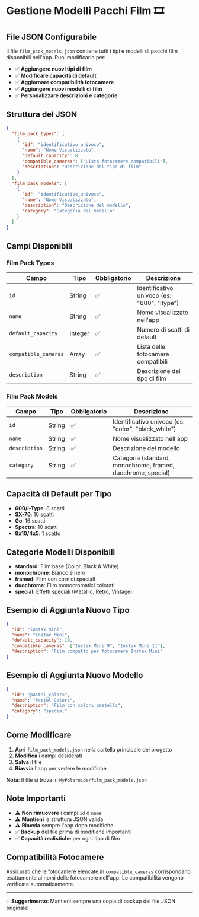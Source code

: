 # Gestione Modelli Pacchi Film 🎞️

## File JSON Configurabile

Il file `film_pack_models.json` contiene tutti i tipi e modelli di pacchi film disponibili nell'app. Puoi modificarlo per:

- ✅ **Aggiungere nuovi tipi di film**
- ✅ **Modificare capacità di default**
- ✅ **Aggiornare compatibilità fotocamere**
- ✅ **Aggiungere nuovi modelli di film**
- ✅ **Personalizzare descrizioni e categorie**

## Struttura del JSON

```json
{
  "film_pack_types": [
    {
      "id": "identificativo_univoco",
      "name": "Nome Visualizzato",
      "default_capacity": 8,
      "compatible_cameras": ["Lista fotocamere compatibili"],
      "description": "Descrizione del tipo di film"
    }
  ],
  "film_pack_models": [
    {
      "id": "identificativo_univoco",
      "name": "Nome Visualizzato",
      "description": "Descrizione del modello",
      "category": "Categoria del modello"
    }
  ]
}
```

## Campi Disponibili

### Film Pack Types
| Campo | Tipo | Obbligatorio | Descrizione |
|-------|------|--------------|-------------|
| `id` | String | ✅ | Identificativo univoco (es: "600", "itype") |
| `name` | String | ✅ | Nome visualizzato nell'app |
| `default_capacity` | Integer | ✅ | Numero di scatti di default |
| `compatible_cameras` | Array | ✅ | Lista delle fotocamere compatibili |
| `description` | String | ✅ | Descrizione del tipo di film |

### Film Pack Models
| Campo | Tipo | Obbligatorio | Descrizione |
|-------|------|--------------|-------------|
| `id` | String | ✅ | Identificativo univoco (es: "color", "black_white") |
| `name` | String | ✅ | Nome visualizzato nell'app |
| `description` | String | ✅ | Descrizione del modello |
| `category` | String | ✅ | Categoria (standard, monochrome, framed, duochrome, special) |

## Capacità di Default per Tipo

- **600/i-Type**: 8 scatti
- **SX-70**: 10 scatti
- **Go**: 16 scatti
- **Spectra**: 10 scatti
- **8x10/4x5**: 1 scatto

## Categorie Modelli Disponibili

- **standard**: Film base (Color, Black & White)
- **monochrome**: Bianco e nero
- **framed**: Film con cornici speciali
- **duochrome**: Film monocromatici colorati
- **special**: Effetti speciali (Metallic, Retro, Vintage)

## Esempio di Aggiunta Nuovo Tipo

```json
{
  "id": "instax_mini",
  "name": "Instax Mini",
  "default_capacity": 10,
  "compatible_cameras": ["Instax Mini 9", "Instax Mini 11"],
  "description": "Film compatto per fotocamere Instax Mini"
}
```

## Esempio di Aggiunta Nuovo Modello

```json
{
  "id": "pastel_colors",
  "name": "Pastel Colors",
  "description": "Film con colori pastello",
  "category": "special"
}
```

## Come Modificare

1. **Apri** `film_pack_models.json` nella cartella principale del progetto
2. **Modifica** i campi desiderati
3. **Salva** il file
4. **Riavvia** l'app per vedere le modifiche

**Nota**: Il file si trova in `MyPolaroids/film_pack_models.json`

## Note Importanti

- ⚠️ **Non rimuovere** i campi `id` o `name`
- ⚠️ **Mantieni** la struttura JSON valida
- ⚠️ **Riavvia** sempre l'app dopo modifiche
- ✅ **Backup** del file prima di modifiche importanti
- ✅ **Capacità realistiche** per ogni tipo di film

## Compatibilità Fotocamere

Assicurati che le fotocamere elencate in `compatible_cameras` corrispondano esattamente ai nomi delle fotocamere nell'app. Le compatibilità vengono verificate automaticamente.

---

💡 **Suggerimento**: Mantieni sempre una copia di backup del file JSON originale!

